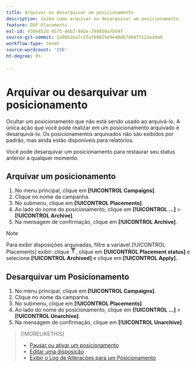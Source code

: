 ```yaml
---
title: Arquivar ou desarquivar um posicionamento
description: Saiba como arquivar ou desarquivar um posicionamento.
feature: DSP Placements
exl-id: 4304452d-4573-46b3-892e-299950a75d4f
source-git-commit: 1a98b3ba7c37a768825e9e48db7d847f12daa9a0
workflow-type: tm+mt
source-wordcount: '156'
ht-degree: 0%

---
```


# Arquivar ou desarquivar um posicionamento

<!-- Some placements don't have this option. Clarify which placement types aren't eligible -- is it PG placements, or all placements using private inventory? And anything else?  -->

Ocultar um posicionamento que não está sendo usado ao arquivá-lo. A única ação que você pode realizar em um posicionamento arquivado é desarquivá-lo. Os posicionamentos arquivados não são exibidos por padrão, mas ainda estão disponíveis para relatórios.

Você pode desarquivar um posicionamento para restaurar seu status anterior a qualquer momento.

## Arquivar um posicionamento

1. No menu principal, clique em **[!UICONTROL Campaigns]**.
1. Clique no nome da campanha.
1. No submenu, clique em **[!UICONTROL Placements]**.
1. Ao lado do nome do posicionamento, clique em  **[!UICONTROL ...]** > **[!UICONTROL Archive]**.
1. Na mensagem de confirmação, clique em **[!UICONTROL Archive]**.

>[!NOTE]
>
>Para exibir disposições arquivadas, filtre a variável [!UICONTROL Placements] exibir: clique ![Botão Filtrar](/help/dsp/assets/filter.png), clique em **[!UICONTROL Placement status]** e selecione **[!UICONTROL Archived]** e clique em **[!UICONTROL Apply].**

## Desarquivar um Posicionamento

1. No menu principal, clique em **[!UICONTROL Campaigns]**.
1. Clique no nome da campanha.
1. No submenu, clique em **[!UICONTROL Placements]**.
1. Ao lado do nome do posicionamento, clique em  **[!UICONTROL ...]** > **[!UICONTROL Unarchive]**.
1. Na mensagem de confirmação, clique em **[!UICONTROL Unarchive]**.

>[!MORELIKETHIS]
>
>* [Pausar ou ativar um posicionamento](placement-pause-activate.md)
>* [Editar uma disposição](placement-edit.md)
>* [Exibir o Log de Alterações para um Posicionamento](placement-change-log.md)

